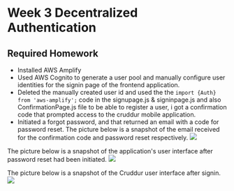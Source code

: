 # Week 3 Decentralized Authentication

## Required Homework

- Installed AWS Amplify
- Used AWS Cognito to generate a user pool and manually configure user identities for the signin page of the frontend application.
- Deleted the manually created user id and used the the `import {Auth} from 'aws-amplify';` code in the signupage.js & signinpage.js and also ConfirmationPage.js file to be able to register a user, i got a confirmation code that prompted access to the cruddur mobile application.
- Initiated a forgot password, and that returned an email with a code for password reset.
The picture below is a snapshot of the email received for the confirmation code and password reset respectively.
![](https://github.com/Kaydee406/aws-bootcamp-cruddur-2023/blob/main/journal/assets/week3assignment.PNG)

The picture below is a snapshot of the application's user interface after password reset had been initiated.
![](https://github.com/Kaydee406/aws-bootcamp-cruddur-2023/blob/main/journal/assets/password%20reset%20url%20week3.PNG)

The picture below is a snapshot of the Cruddur user interface after signin.
![](https://github.com/Kaydee406/aws-bootcamp-cruddur-2023/blob/main/journal/assets/Cruddur%20usr%20interface%20page.PNG)

